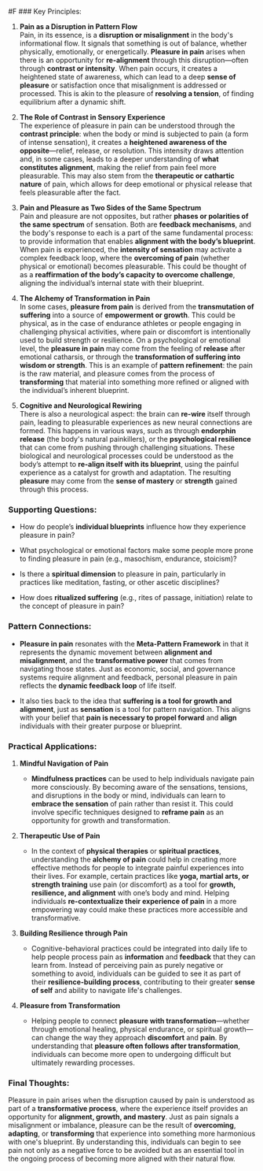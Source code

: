  #F ### Key Principles:

1. **Pain as a Disruption in Pattern Flow**  
    Pain, in its essence, is a **disruption or misalignment** in the body's informational flow. It signals that something is out of balance, whether physically, emotionally, or energetically. **Pleasure in pain** arises when there is an opportunity for **re-alignment** through this disruption—often through **contrast or intensity**. When pain occurs, it creates a heightened state of awareness, which can lead to a deep **sense of pleasure** or satisfaction once that misalignment is addressed or processed. This is akin to the pleasure of **resolving a tension**, of finding equilibrium after a dynamic shift.
    
2. **The Role of Contrast in Sensory Experience**  
    The experience of pleasure in pain can be understood through the **contrast principle**: when the body or mind is subjected to pain (a form of intense sensation), it creates a **heightened awareness of the opposite**—relief, release, or resolution. This intensity draws attention and, in some cases, leads to a deeper understanding of **what constitutes alignment**, making the relief from pain feel more pleasurable. This may also stem from the **therapeutic or cathartic nature** of pain, which allows for deep emotional or physical release that feels pleasurable after the fact.
    
3. **Pain and Pleasure as Two Sides of the Same Spectrum**  
    Pain and pleasure are not opposites, but rather **phases or polarities of the same spectrum** of sensation. Both are **feedback mechanisms**, and the body's response to each is a part of the same fundamental process: to provide information that enables **alignment with the body’s blueprint**. When pain is experienced, the **intensity of sensation** may activate a complex feedback loop, where the **overcoming of pain** (whether physical or emotional) becomes pleasurable. This could be thought of as a **reaffirmation of the body’s capacity to overcome challenge**, aligning the individual’s internal state with their blueprint.
    
4. **The Alchemy of Transformation in Pain**  
    In some cases, **pleasure from pain** is derived from the **transmutation of suffering** into a source of **empowerment or growth**. This could be physical, as in the case of endurance athletes or people engaging in challenging physical activities, where pain or discomfort is intentionally used to build strength or resilience. On a psychological or emotional level, the **pleasure in pain** may come from the feeling of **release** after emotional catharsis, or through the **transformation of suffering into wisdom or strength**. This is an example of **pattern refinement**: the pain is the raw material, and pleasure comes from the process of **transforming** that material into something more refined or aligned with the individual’s inherent blueprint.
    
5. **Cognitive and Neurological Rewiring**  
    There is also a neurological aspect: the brain can **re-wire** itself through pain, leading to pleasurable experiences as new neural connections are formed. This happens in various ways, such as through **endorphin release** (the body's natural painkillers), or the **psychological resilience** that can come from pushing through challenging situations. These biological and neurological processes could be understood as the body’s attempt to **re-align itself with its blueprint**, using the painful experience as a catalyst for growth and adaptation. The resulting **pleasure** may come from the **sense of mastery** or **strength** gained through this process.
    

### Supporting Questions:

- How do people’s **individual blueprints** influence how they experience pleasure in pain?
    
- What psychological or emotional factors make some people more prone to finding pleasure in pain (e.g., masochism, endurance, stoicism)?
    
- Is there a **spiritual dimension** to pleasure in pain, particularly in practices like meditation, fasting, or other ascetic disciplines?
    
- How does **ritualized suffering** (e.g., rites of passage, initiation) relate to the concept of pleasure in pain?
    

### Pattern Connections:

- **Pleasure in pain** resonates with the **Meta-Pattern Framework** in that it represents the dynamic movement between **alignment and misalignment**, and the **transformative power** that comes from navigating those states. Just as economic, social, and governance systems require alignment and feedback, personal pleasure in pain reflects the **dynamic feedback loop** of life itself.
    
- It also ties back to the idea that **suffering is a tool for growth and alignment**, just as **sensation** is a tool for pattern navigation. This aligns with your belief that **pain is necessary to propel forward** and **align** individuals with their greater purpose or blueprint.
    

### Practical Applications:

1. **Mindful Navigation of Pain**
    
    - **Mindfulness practices** can be used to help individuals navigate pain more consciously. By becoming aware of the sensations, tensions, and disruptions in the body or mind, individuals can learn to **embrace the sensation** of pain rather than resist it. This could involve specific techniques designed to **reframe pain** as an opportunity for growth and transformation.
        
2. **Therapeutic Use of Pain**
    
    - In the context of **physical therapies** or **spiritual practices**, understanding the **alchemy of pain** could help in creating more effective methods for people to integrate painful experiences into their lives. For example, certain practices like **yoga, martial arts, or strength training** use pain (or discomfort) as a tool for **growth, resilience, and alignment** with one’s body and mind. Helping individuals **re-contextualize their experience of pain** in a more empowering way could make these practices more accessible and transformative.
        
3. **Building Resilience through Pain**
    
    - Cognitive-behavioral practices could be integrated into daily life to help people process pain as **information** and **feedback** that they can learn from. Instead of perceiving pain as purely negative or something to avoid, individuals can be guided to see it as part of their **resilience-building process**, contributing to their greater **sense of self** and ability to navigate life's challenges.
        
4. **Pleasure from Transformation**
    
    - Helping people to connect **pleasure with transformation**—whether through emotional healing, physical endurance, or spiritual growth—can change the way they approach **discomfort** and **pain**. By understanding that **pleasure often follows after transformation**, individuals can become more open to undergoing difficult but ultimately rewarding processes.
        

### Final Thoughts:

Pleasure in pain arises when the disruption caused by pain is understood as part of a **transformative process**, where the experience itself provides an opportunity for **alignment, growth, and mastery**. Just as pain signals a misalignment or imbalance, pleasure can be the result of **overcoming**, **adapting**, or **transforming** that experience into something more harmonious with one's blueprint. By understanding this, individuals can begin to see pain not only as a negative force to be avoided but as an essential tool in the ongoing process of becoming more aligned with their natural flow.